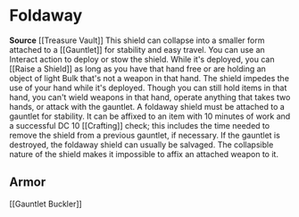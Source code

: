 ﻿---
id: '476'
name: Foldaway
rarity: Common
source: '[[DATABASE/source/Treasure Vault|Treasure Vault]]'
trait:
- Foldaway
type: Trait

---
# Foldaway

**Source** [[Treasure Vault]] 
This shield can collapse into a smaller form attached to a [[Gauntlet]] for stability and easy travel. You can use an Interact action to deploy or stow the shield. While it's deployed, you can [[Raise a Shield]] as long as you have that hand free or are holding an object of light Bulk that's not a weapon in that hand. The shield impedes the use of your hand while it's deployed. Though you can still hold items in that hand, you can't wield weapons in that hand, operate anything that takes two hands, or attack with the gauntlet.
 A foldaway shield must be attached to a gauntlet for stability. It can be affixed to an item with 10 minutes of work and a successful DC 10 [[Crafting]] check; this includes the time needed to remove the shield from a previous gauntlet, if necessary. If the gauntlet is destroyed, the foldaway shield can usually be salvaged. The collapsible nature of the shield makes it impossible to affix an attached weapon to it.

## Armor

[[Gauntlet Buckler]]